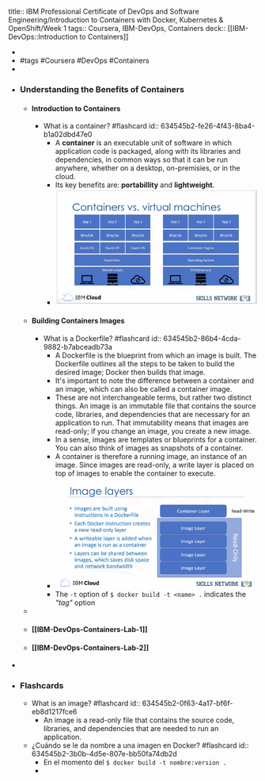title:: IBM Professional Certificate of DevOps and Software Engineering/Introduction to Containers with Docker, Kubernetes & OpenShift/Week 1
tags:: Coursera, IBM-DevOps, Containers
deck:: [[IBM-DevOps::Introduction to Containers]]

-
- #tags #Coursera #DevOps #Containers
-
- ### Understanding the Benefits of Containers
	- #### Introduction to Containers
		- What is a container? #flashcard
		  id:: 634545b2-fe26-4f43-8ba4-b1a02dbd47e0
			- A **container** is an executable unit of software in which application code is packaged, along with its libraries and dependencies, in common ways so that it can be run anywhere, whether on a desktop, on-premisies, or in the cloud.
			- Its key benefits are: **portabillity** and **lightweight**.
			- ![image.png](../assets/image_1659713334665_0.png)
	- #### Building Containers Images
		- What is a Dockerfile? #flashcard
		  id:: 634545b2-86b4-4cda-9882-b7abceadb73a
			- A Dockerfile is the blueprint from which an image is built. The Dockerfile outlines all the steps to be taken to build the desired image; Docker then builds that image.
			- It's important to note the difference between a container and an image, which can also be called a container image.
			- These are not interchangeable terms, but rather two distinct things. An image is an immutable file that contains the source code, libraries, and dependencies that are necessary for an application to run. That immutability means that images are read-only; if you change an image, you create a new image.
			- In a sense, images are templates or blueprints for a container. You can also think of images as snapshots of a container.
			- A container is therefore a running image, an instance of an image. Since images are read-only, a write layer is placed on top of images to enable the container to execute.
			- ![image.png](../assets/image_1659714500691_0.png)
			- The `-t` option of `$ docker build -t <name> .` indicates the *"tag"* option
	-
	- #### [[IBM-DevOps-Containers-Lab-1]]
	- #### [[IBM-DevOps-Containers-Lab-2]]
-
- ### Flashcards
	- What is an image? #flashcard
	  id:: 634545b2-0f63-4a17-bf6f-eb8d1217fce6
		- An image is a read-only file that contains the source code, libraries, and dependencies that are needed to run an application.
	- ¿Cuándo se le da nombre a una imagen en Docker? #flashcard
	  id:: 634545b2-3b0b-4d5e-807e-bb50fa74db2d
		- En el momento del `$ docker build -t nombre:version .`
		-